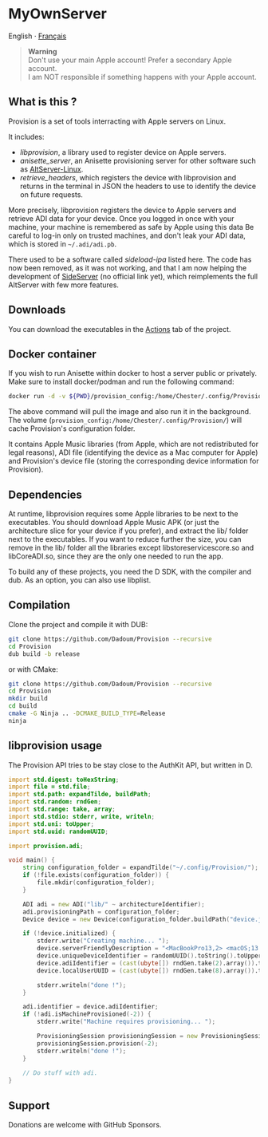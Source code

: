 # MyOwnServer

English ⋅ [Français](LISEZMOI.md)

> **Warning**  \
> Don't use your main Apple account! Prefer a secondary Apple account.  \
> I am NOT responsible if something happens with your Apple account.

## What is this ?

Provision is a set of tools interracting with Apple servers on Linux.

It includes:

- *libprovision*, a library used to register device on Apple servers.
- *anisette_server*, an Anisette provisioning server for other software such as
  [AltServer-Linux](https://github.com/NyaMisty/AltServer-Linux).
- *retrieve_headers*, which registers the device with libprovision and returns in the terminal in
  JSON the headers to use to identify the device on future requests.

More precisely, libprovision registers the device to Apple servers and retrieve ADI data for your device.
Once you logged in once with your machine, your machine is remembered as safe by Apple using this data
Be careful to log-in only on trusted machines, and don't leak your ADI data, which is stored in `~/.adi/adi.pb`.

There used to be a software called *sideload-ipa* listed here. The code has now been removed, as it was not working,
and that I am now helping the development of [SideServer]() (no official link yet), which reimplements the full AltServer
with few more features.

## Downloads

You can download the executables in the [Actions](https://github.com/Dadoum/Provision/actions) tab of the project.

## Docker container

If you wish to run Anisette within docker to host a server public or privately. Make sure to install docker/podman 
and run the following command:

```bash
docker run -d -v ${PWD}/provision_config:/home/Chester/.config/Provision/ --restart=always -p 6969:6969 --name anisette dadoum/anisette-server:latest
```

The above command will pull the image and also run it in the background. The volume 
(`provision_config:/home/Chester/.config/Provision/`) will cache Provision's configuration folder.

It contains Apple Music libraries (from Apple, which are not redistributed for legal reasons), ADI file (identifying the 
device as a Mac computer for Apple) and Provision's device file (storing the corresponding device information for Provision).

## Dependencies

At runtime, libprovision requires some Apple libraries to be next to the executables. You should
download Apple Music APK (or just the architecture slice for your device if you prefer), and extract
the lib/ folder next to the executables. If you want to reduce further the size, you can remove in the lib/
folder all the libraries except libstoreservicescore.so and libCoreADI.so, since they are the only one
needed to run the app.

To build any of these projects, you need the D SDK, with the compiler and dub. As an option, you can also use libplist.

## Compilation

Clone the project and compile it with DUB:

```bash
git clone https://github.com/Dadoum/Provision --recursive
cd Provision
dub build -b release
```

or with CMake:

```bash
git clone https://github.com/Dadoum/Provision --recursive
cd Provision
mkdir build
cd build
cmake -G Ninja .. -DCMAKE_BUILD_TYPE=Release 
ninja
```

## libprovision usage

The Provision API tries to be stay close to the AuthKit API, but written in D.

```d
import std.digest: toHexString;
import file = std.file;
import std.path: expandTilde, buildPath;
import std.random: rndGen;
import std.range: take, array;
import std.stdio: stderr, write, writeln;
import std.uni: toUpper;
import std.uuid: randomUUID;

import provision.adi;

void main() {
    string configuration_folder = expandTilde("~/.config/Provision/");
    if (!file.exists(configuration_folder)) {
        file.mkdir(configuration_folder);
    }

    ADI adi = new ADI("lib/" ~ architectureIdentifier);
    adi.provisioningPath = configuration_folder;
    Device device = new Device(configuration_folder.buildPath("device.json"));

    if (!device.initialized) {
        stderr.write("Creating machine... ");
        device.serverFriendlyDescription = "<MacBookPro13,2> <macOS;13.1;22C65> <com.apple.AuthKit/1 (com.apple.dt.Xcode/3594.4.19)>";
        device.uniqueDeviceIdentifier = randomUUID().toString().toUpper();
        device.adiIdentifier = (cast(ubyte[]) rndGen.take(2).array()).toHexString().toLower();
        device.localUserUUID = (cast(ubyte[]) rndGen.take(8).array()).toHexString().toUpper();

        stderr.writeln("done !");
    }

    adi.identifier = device.adiIdentifier;
    if (!adi.isMachineProvisioned(-2)) {
        stderr.write("Machine requires provisioning... ");

        ProvisioningSession provisioningSession = new ProvisioningSession(adi, device);
        provisioningSession.provision(-2);
        stderr.writeln("done !");
    }
  
    // Do stuff with adi.
}
```

## Support

Donations are welcome with GitHub Sponsors.
